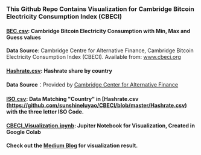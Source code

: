 ### This Github Repo Contains Visualization for Cambridge Bitcoin Electricity Consumption Index (CBECI)

#### [BEC.csv](https://github.com/sunshineluyao/CBECI/blob/master/BEC.csv): Cambridge Bitcoin Electricity Consumption with Min, Max and Guess values 

**Data Source**: Cambridge Centre for Alternative Finance, Cambridge Bitcoin Electricity Consumption Index (CBECI). Available from: www.cbeci.org 

#### [Hashrate.csv](https://github.com/sunshineluyao/CBECI/blob/master/Hashrate.csv): Hashrate share by country 

**Data Source**：Provided by [Cambridge Center for Alternative Finance](https://www.cbeci.org/contact/) 

#### [ISO.csv](https://en.wikipedia.org/wiki/List_of_ISO_3166_country_codes): Data Matching "Country" in [Hashrate.csv (https://github.com/sunshineluyao/CBECI/blob/master/Hashrate.csv) with the three letter ISO Code. 


#### [CBECI_Visualization.ipynb](https://github.com/sunshineluyao/CBECI/blob/master/CBECI_Visualization.ipynb): Jupiter Notebook for Visualization, Created in Google Colab

#### Check out the [Medium Blog](https://medium.com/@sunshineluyao/cambridge-bitcoin-electricity-consumption-index-plotly-express-visualizations-69f52a0cc78d) for visualization result. 

